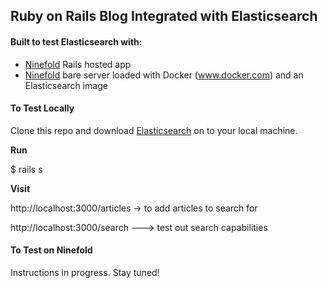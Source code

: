 ## Ruby on Rails Blog Integrated with Elasticsearch

#### Built to test Elasticsearch with:

* [Ninefold](www.ninefold.com) Rails hosted app  
* [Ninefold](www.ninefold.com) bare server loaded with Docker (www.docker.com) and an Elasticsearch image 

#### To Test Locally 

Clone this repo and download [Elasticsearch](http://www.elasticsearch.org/download/) on to your local machine.

__Run__

  $ rails s 

__Visit__

http://localhost:3000/articles -> to add articles to search for 

http://localhost:3000/search ---> test out search capabilities

#### To Test on Ninefold

Instructions in progress. Stay tuned!


